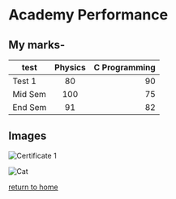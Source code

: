 # Academy Performance

## My marks-

| test | Physics | C Programming |
| ------- |:-------:| -----:|
| Test 1 | 80 | 90 |
| Mid Sem | 100 | 75 |
| End Sem | 91 | 82 |

## Images

![Certificate 1](https://github.com/username/image.png)

![Cat](https://en.wiktionary.org/wiki/cat)

[return to home](./README.md)
